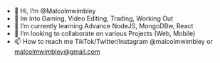 - 👋 Hi, I’m @Malcolmwimbley
- 👀 Im into Gaming, Video Editing, Trading, Working Out
- 🌱 I’m currently learning Advance NodeJS, MongoDBw, React
- 💞️ I’m looking to collaborate on various Projects (Web, Mobile)
- 📫 How to reach me TikTok/Twitter/Instagram @malcolmwimbley or malcolmwimbley@gmail.com

<!---
Malcolmwimbley/Malcolmwimbley is a ✨ special ✨ repository because its `README.md` (this file) appears on your GitHub profile.
You can click the Preview link to take a look at your changes.
--->
